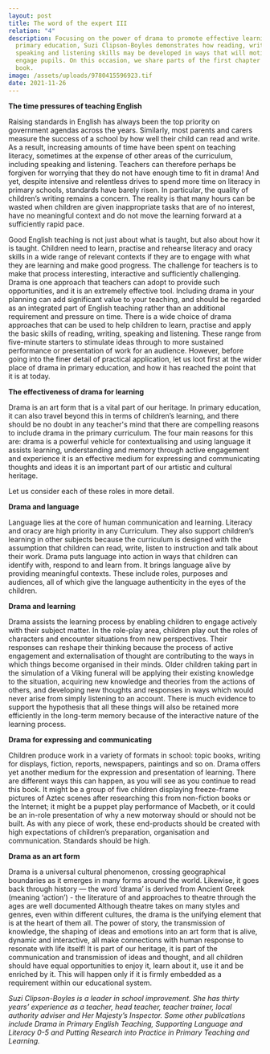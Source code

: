 ```yaml
---
layout: post
title: The word of the expert III
relation: "4"
description: Focusing on the power of drama to promote effective learning in
  primary education, Suzi Clipson-Boyles demonstrates how reading, writing,
  speaking and listening skills may be developed in ways that will motivate and
  engage pupils. On this occasion, we share parts of the first chapter of her
  book.
image: /assets/uploads/9780415596923.tif
date: 2021-11-26
---
```

**The time pressures of teaching English**

Raising standards in English has always been the top priority on government agendas across the years. Similarly, most parents and carers measure the success of a school by how well their child can read and write. As a result, increasing amounts of time have been spent on teaching literacy, sometimes at the expense of other areas of the curriculum, including speaking and listening. Teachers can therefore perhaps be forgiven for worrying that they do not have enough time to fit in drama! And yet, despite intensive and relentless drives to spend more time on literacy in primary schools, standards have barely risen. In particular, the quality of children’s writing remains a concern. The reality is that many hours can be wasted when children are given inappropriate tasks that are of no interest, have no meaningful context and do not move the learning forward at a sufficiently rapid pace.

Good English teaching is not just about what is taught, but also about how it is taught. Children need to learn, practise and rehearse literacy and oracy skills in a wide range of relevant contexts if they are to engage with what they are learning and make good progress. The challenge for teachers is to make that process interesting, interactive and sufficiently challenging. Drama is one approach that teachers can adopt to provide such opportunities, and it is an extremely effective tool. Including drama in your planning can add significant value to your teaching, and should be regarded as an integrated part of English teaching rather than an additional requirement and pressure on time. There is a wide choice of drama approaches that can be used to help children to learn, practise and apply the basic skills of reading, writing, speaking and listening. These range from five-minute starters to stimulate ideas through to more sustained performance or presentation of work for an audience. However, before going into the finer detail of practical application, let us loot first at the wider place of drama in primary education, and how it has reached the point that it is at today.

**The effectiveness of drama for learning**

Drama is an art form that is a vital part of our heritage. In primary education, it can also travel beyond this in terms of children’s learning, and there should be no doubt in any teacher's mind that there are compelling reasons to include drama in the primary curriculum. The four main reasons for this are:
drama is a powerful vehicle for contextualising and using language
it assists learning, understanding and memory through active engagement and experience 
it is an effective medium for expressing and communicating thoughts and ideas
it is an important part of our artistic and cultural heritage. 

Let us consider each of these roles in more detail. 

**Drama and language**

Language lies at the core of human communication and learning. Literacy and oracy are high priority in any Curriculum.  They also support children’s learning in other subjects because the curriculum is designed with the assumption that children can read, write, listen to instruction and talk about their work. Drama puts language into action in ways that children can identify with, respond to and learn from. It brings language alive by providing meaningful contexts. These include roles, purposes and audiences, all of which give the language authenticity in the eyes of the children.

**Drama and learning**

Drama assists the learning process by enabling children to engage actively with their subject matter. In the role-play area, children play out the roles of characters and encounter situations from new perspectives. Their responses can reshape their thinking because the process of active engagement and externalisation of thought are contributing to the ways in which things become organised in their minds. Older children taking part in the simulation of a Viking funeral will be applying their existing knowledge to the situation, acquiring new knowledge and theories from the actions of others, and developing new thoughts and responses in ways which would never arise from simply listening to an account. There is much evidence to support the hypothesis that all these things will also be retained more efficiently in the long-term memory because of the interactive nature of the learning process.

**Drama for expressing and communicating**

Children produce work in a variety of formats in school: topic books, writing for displays, fiction, reports, newspapers, paintings and so on. Drama offers yet another medium for the expression and presentation of learning. There are different ways this can happen, as you will see as you continue to read this book. It might be a group of five children displaying freeze-frame pictures of Aztec scenes after researching this from non-fiction books or the Internet; it might be a puppet play performance of Macbeth, or it could be an in-role presentation of why a new motorway should or should not be built. As with any piece of work, these end-products should be created with high expectations of children’s preparation, organisation and communication. Standards should be high. 

**Drama as an art form** 

Drama is a universal cultural phenomenon, crossing geographical boundaries as it emerges in many forms around the world. Likewise, it goes back through history — the word ‘drama’ is derived from Ancient Greek (meaning ‘action’) - the literature of and approaches to theatre through the ages are well documented Although theatre takes on many styles and genres, even within different cultures, the drama is the unifying element that is at the heart of them all. The power of story, the transmission of knowledge, the shaping of ideas and emotions into an art form that is alive,  dynamic and interactive, all make connections with human response to resonate with life itself! It  is part of our heritage, it is part of the communication and transmission of ideas and thought, and all children should have equal opportunities to enjoy it, learn about it, use it and be enriched by it. This will happen only if it is firmly embedded as a requirement within our educational system.

*Suzi Clipson-Boyles is a leader in school improvement. She has thirty years’ experience as a teacher, head teacher, teacher trainer, local authority adviser and Her Majesty’s Inspector. Some other publications include Drama in Primary English Teaching, Supporting Language and Literacy 0-5 and Putting Research into Practice in Primary Teaching and Learning.*